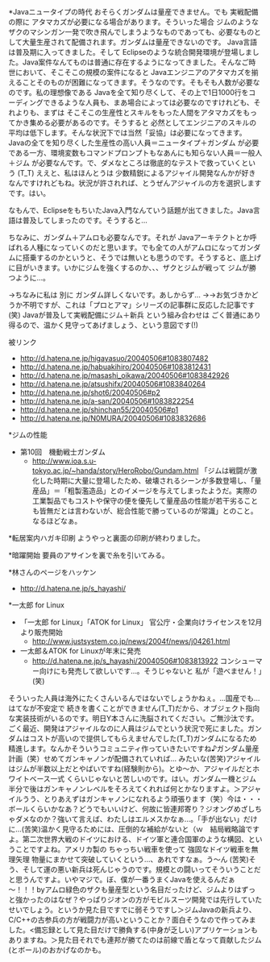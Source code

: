 *Javaニュータイプの時代
おそらくガンダムは量産できません。でも 実戦配備の際に アタマカズが必要になる場合があります。そういった場合 ジムのような ザクのマシンガン一発で吹き飛んでしまうようなものであっても、必要なものとして大量生産されて配備されます。ガンダムは量産できないのです。
Java言語は普及期に入ってきました。そして Eclipseのような統合開発環境が登場しました。Java案件なんてものは普通に存在するようになってきました。そんなご時世において、そこそこの規模の案件になると Javaエンジニアのアタマカズを揃えることそのものが困難になってきます。そうなのです。そもそも人数が必要なのです。私の理想像である Javaを全て知り尽くして、その上で1日1000行をコーディングできるような人員も、まあ場合によっては必要なのですけれども、それよりも、まずは そこそこの生産性とスキルをもった人間をアタマカズをもってかき集める必要があるのです。そうすると 必然としてエンジニアのスキルの平均は低下します。そんな状況下では当然「妥協」は必要になってきます。
Javaの全てを知り尽くした生産性の高い人員＝ニュータイプ＋ガンダム が必要である一方、環境変数もコマンドプロンプトもなあんにも知らない人員＝一般人＋ジム が必要なんです。で、ダメなところは徹底的なテストで救っていくという (T_T)
ええと、私はほんとうは 少数精鋭によるアジャイル開発なんかが好きなんですけれどもね。状況が許されれば、とうぜんアジャイルの方を選択しますです。はい。

なもんで、EclipseをもちいたJava入門なんていう話題が出てきました。Java言語は普及してしまったのです。そうすると…

ちなみに、ガンダム＋アムロも必要なんです。それが Javaアーキテクトとか呼ばれる人種になっていくのだと思います。でも全ての人がアムロになってガンダムに搭乗するのかというと、そうでは無いとも思うのです。そうすると、底上げに目がいきます。いかにジムを強くするのか、、、ザクとジムが戦って ジムが勝つように…。

→ちなみに私は 別に ガンダム詳しくないです。あしからず…
→→お気づきかどうか不明ですが、これは「プロとアマ」シリーズの記事群に反応した記事です(笑) Javaが普及して実戦配備にジム＋新兵 という組み合わせは ごく普通にあり得るので、温かく見守ってあげましょう、という意図です(!)

被リンク

* http://d.hatena.ne.jp/higayasuo/20040506#1083807482
* http://d.hatena.ne.jp/habuakihiro/20040506#1083812431
* http://d.hatena.ne.jp/masashi_oikawa/20040506#1083842926
* http://d.hatena.ne.jp/atsushifx/20040506#1083840264
* http://d.hatena.ne.jp/shot6/20040506#p2
* http://d.hatena.ne.jp/a-san/20040506#1083822254
* http://d.hatena.ne.jp/shinchan55/20040506#p1
* http://d.hatena.ne.jp/N0MURA/20040506#1083832686

*ジムの性能

* 第10回　機動戦士ガンダム
  * http://www.ioa.s.u-tokyo.ac.jp/~handa/story/HeroRobo/Gundam.html
「ジムは戦闘が激化した時期に大量に登場したため、破壊されるシーンが多数登場し、「量産品」＝「粗製濫造品」とのイメージを与えてしまったようだ。実際の工業製品でもコストや保守の便を優先して量産品の性能が若干劣ることも皆無だとは言わないが、総合性能で勝っているのが常識」とのこと。なるほどなぁ。

*転居案内ハガキ印刷
ようやっと裏面の印刷が終わりました。

*暗躍開始
要員のアサインを裏で糸を引いてみる。

*林さんのページをハッケン

* http://d.hatena.ne.jp/s_hayashi/

*一太郎 for Linux

* 「一太郎 for Linux」「ATOK for Linux」 官公庁・企業向けライセンスを12月より販売開始
  * http://www.justsystem.co.jp/news/2004f/news/j04261.html
* 一太郎＆ATOK for Linuxが年末に発売
  * http://d.hatena.ne.jp/s_hayashi/20040506#1083813922
コンシューマー向けにも発売して欲しいです…。そうじゃないと 私が「遊べません！」(笑)

そういった人員は海外にたくさんいるんではないでしょうかねぇ。…国産でも…はてなが不安定で 続きを書くことができません(T_T)だから、オブジェクト指向な実装技術がいるのです。明日Y本さんに洗脳されてください。ご無沙汰です。ごく最近、開発はアジャイルなのに人員はジムでという状況で死にました。ガンダムはコストが高いので提供してもらえませんでした(T_T)ガンダムになるため精進します。なんかそういうコミュニティ作っていきたいですね♪ガンダム量産計画（笑）せめてガンキャノンが配備されていれば… みたいな(苦笑)アジャイルはジムが半数以上だとやばいですね(経験則から)。とゆ～か、アジャイルだとホワイトベース一式 くらいじゃないと苦しいのです。はい。ガンダム一機とジム半分で後はガンキャノンレベルをそろえてくれれば何とかなりますよ。＞アジャイルうう、とりあえずはガンキャノンになれるよう頑張ります（笑）今は・・・ボールくらいかなあ？どうでもいいけど、何故に皆連邦寄り？ジオングめざしちゃダメなのか？強いて言えば、わたしはエルメスかなぁ…。「手が出ない」だけに…(苦笑)温かく見守るためには、圧倒的な補給がないと（ｗ　結局戦略論ですよ。第二次世界大戦のドイツにおける、ドイツ軍と連合国軍のような構図、ということですよね。アメリカ製の ちゃっちい戦車を使って 強固なドイツ戦車を無理矢理 物量にまかせて突破していくという…、あれですなぁ。う～ん (苦笑)そう、そして運の悪い新兵は死んじゃうのです。規模との闘いってそういうことだと思うんですよ。いやマジで。ぼ、僕が一番うまくJavaを使えるんだぁ～！！！byアムロ緑色のザクも量産型という名目だったけど、ジムよりはずっと強かったのはなぜ？やっぱりジオンの方がモビルスーツ開発では先行していたせいでしょう。というか見た目ですでに弱そうですし＞ジムJavaの新兵より、C/C++の古参兵の方が戦闘力が高いということか？面白そうなので作ってみました。<備忘録として見た目だけで勝負する(中身が乏しい)アプリケーションもありますね。＞見た目それでも連邦が勝てたのは前線で盾となって貢献したジム(とボール)のおかげなのかも。

